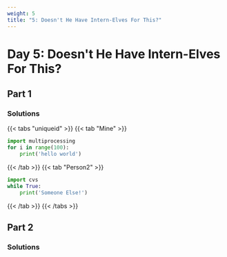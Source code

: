 ```yaml
---
weight: 5
title: "5: Doesn't He Have Intern-Elves For This?"
---
```


# Day 5: Doesn't He Have Intern-Elves For This?
## Part 1

### Solutions

{{< tabs "uniqueid" >}}
{{< tab "Mine" >}}
```python
import multiprocessing
for i in range(100):
	print('hello world')
```
{{< /tab >}}
{{< tab "Person2" >}}
```python
import cvs
while True:
	print('Someone Else!')
```
{{< /tab >}}
{{< /tabs >}}

## Part 2

### Solutions